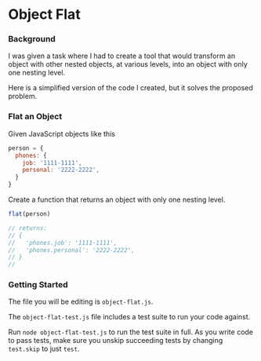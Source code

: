 # Object Flat

### Background

I was given a task where I had to create a tool that would transform an object with other nested objects, at various levels, into an object with only one nesting level.

Here is a simplified version of the code I created, but it solves the proposed problem.

### Flat an Object

Given JavaScript objects like this

```javascript
person = {
  phones: {
    job: '1111-1111',
    personal: '2222-2222',
  }
}
```

Create a function that returns an object with only one nesting level.

```javascript
flat(person)

// returns:
// {
//   'phones.job': '1111-1111',
//   'phones.personal': '2222-2222',
// }
// 
```

### Getting Started

The file you will be editing is `object-flat.js`.

The `object-flat-test.js` file includes a test suite to run your code against.

Run `node object-flat-test.js` to run the test suite in full. As you write code
to pass tests, make sure you unskip succeeding tests by changing `test.skip` to
just `test`.
